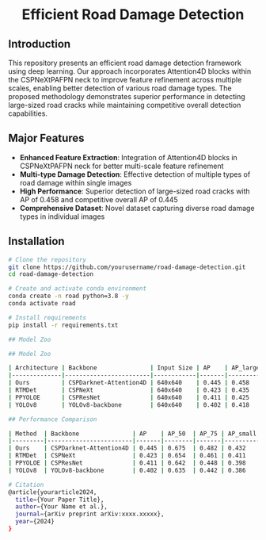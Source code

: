 <div align="center">
  <h1>Efficient Road Damage Detection</h1>
</div>

## Introduction

This repository presents an efficient road damage detection framework using deep learning. Our approach incorporates Attention4D blocks within the CSPNeXtPAFPN neck to improve feature refinement across multiple scales, enabling better detection of various road damage types. The proposed methodology demonstrates superior performance in detecting large-sized road cracks while maintaining competitive overall detection capabilities.

## Major Features

- **Enhanced Feature Extraction**: Integration of Attention4D blocks in CSPNeXtPAFPN neck for better multi-scale feature refinement
- **Multi-type Damage Detection**: Effective detection of multiple types of road damage within single images
- **High Performance**: Superior detection of large-sized road cracks with AP of 0.458 and competitive overall AP of 0.445
- **Comprehensive Dataset**: Novel dataset capturing diverse road damage types in individual images

## Installation

```bash
# Clone the repository
git clone https://github.com/yourusername/road-damage-detection.git
cd road-damage-detection

# Create and activate conda environment
conda create -n road python=3.8 -y
conda activate road

# Install requirements
pip install -r requirements.txt

## Model Zoo

## Model Zoo

| Architecture | Backbone               | Input Size | AP    | AP_large | AP_small | Download                        |
|--------------|------------------------|------------|-------|----------|----------|---------------------------------|
| Ours         | CSPDarknet-Attention4D | 640x640    | 0.445 | 0.458    | 0.432    | [model](link) \| [config](link) |
| RTMDet       | CSPNeXt                | 640x640    | 0.423 | 0.435    | 0.411    | [model](link) \| [config](link) |
| PPYOLOE      | CSPResNet              | 640x640    | 0.411 | 0.425    | 0.398    | -                               |
| YOLOv8       | YOLOv8-backbone        | 640x640    | 0.402 | 0.418    | 0.386    | -                               |

## Performance Comparison 

| Method  | Backbone               | AP    | AP_50  | AP_75 | AP_small | AP_medium | AP_large |
|---------|------------------------|-------|--------|-------|----------|-----------|----------|
| Ours    | CSPDarknet-Attention4D | 0.445 | 0.675  | 0.482 | 0.432    | 0.446     | 0.458    |
| RTMDet  | CSPNeXt                | 0.423 | 0.654  | 0.461 | 0.411    | 0.425     | 0.435    |
| PPYOLOE | CSPResNet              | 0.411 | 0.642  | 0.448 | 0.398    | 0.412     | 0.425    |
| YOLOv8  | YOLOv8-backbone        | 0.402 | 0.635  | 0.442 | 0.386    | 0.405     | 0.418    |

# Citation
@article{yourarticle2024,
  title={Your Paper Title},
  author={Your Name et al.},
  journal={arXiv preprint arXiv:xxxx.xxxxx},
  year={2024}
}
